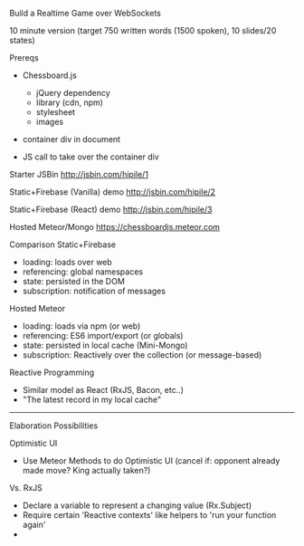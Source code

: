 Build a Realtime Game over WebSockets

10 minute version (target 750 written words (1500 spoken), 10 slides/20 states)

Prereqs
- Chessboard.js
  - jQuery dependency
  - library (cdn, npm)
  - stylesheet
  - images

- container div in document
- JS call to take over the container div

Starter JSBin
  http://jsbin.com/hipile/1

Static+Firebase (Vanilla)
  demo
  http://jsbin.com/hipile/2

Static+Firebase (React)
  demo
  http://jsbin.com/hipile/3

Hosted Meteor/Mongo
  https://chessboardjs.meteor.com

Comparison
Static+Firebase
  - loading: loads over web
  - referencing: global namespaces
  - state: persisted in the DOM
  - subscription: notification of messages

Hosted Meteor
  - loading: loads via npm (or web)
  - referencing: ES6 import/export (or globals)
  - state: persisted in local cache (Mini-Mongo)
  - subscription: Reactively over the collection (or message-based)


Reactive Programming
  - Similar model as React (RxJS, Bacon, etc..)
  - "The latest record in my local cache"

-----------

Elaboration Possibilities

Optimistic UI
  - Use Meteor Methods to do Optimistic UI (cancel if: opponent already made move? King actually taken?)

Vs. RxJS
  - Declare a variable to represent a changing value (Rx.Subject)
  - Require certain 'Reactive contexts' like helpers to 'run your function again'
  -
